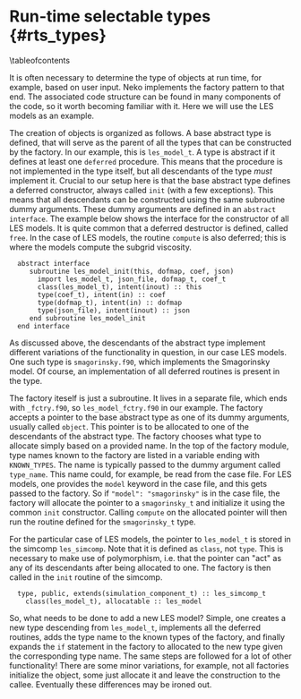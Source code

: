 # Run-time selectable types {#rts_types}

\tableofcontents

It is often necessary to determine the type of objects at run time, for example,
based on user input. Neko implements the factory pattern to that end. The
associated code structure can be found in many components of the code, so it
worth becoming familiar with it. Here we will use the LES models as an example.

The creation of objects is organized as follows. A base abstract type is
defined, that will serve as the parent of all the types that can be constructed
by the factory. In our example, this is `les_model_t`. A type is abstract if it
defines at least one `deferred` procedure. This means that the procedure is not
implemented in the type itself, but all descendants of the type *must* implement
it. Crucial to our setup here is that the base abstract type defines a deferred
constructor, always called `init` (with a few exceptions). This means that all
descendants can be constructed using the same subroutine dummy arguments. These
dummy arguments are defined in an `abstract interface`. The example below shows
the interface for the constructor of all LES models. It is quite common that a
deferred destructor is defined, called `free`. In the case of LES models, the
routine `compute` is also deferred; this is where the models compute the subgrid
viscosity.

~~~~~~~~~~~~~~~{.f90}
  abstract interface
     subroutine les_model_init(this, dofmap, coef, json)
       import les_model_t, json_file, dofmap_t, coef_t
       class(les_model_t), intent(inout) :: this
       type(coef_t), intent(in) :: coef
       type(dofmap_t), intent(in) :: dofmap
       type(json_file), intent(inout) :: json
     end subroutine les_model_init
  end interface
~~~~~~~~~~~~~~~

As discussed above, the descendants of the abstract type implement different
variations of the functionality in question, in our case LES models. One such
type is `smagorinsky.f90`, which implements the Smagorinsky model. Of course, an
implementation of all deferred routines is present in the type.

The factory iteself is just a subroutine. It lives in a separate file, which
ends with `_fctry.f90`, so `les_model_fctry.f90` in our example. The factory
accepts a pointer to the base abstract type as one of its dummy arguments,
usually called `object`. This pointer is to be allocated to one of the
descendants of the abstract type. The factory chooses what type to allocate
simply based on a provided name. In the top of the factory module, type names
known to the factory are listed in a variable ending with `KNOWN_TYPES`. The
name is typically passed to the dummy argument called `type_name`. This name
could, for example, be read from the case file. For LES models, one provides the
`model` keyword in the case file, and this gets passed to the factory. So if
`"model": "smagorinsky"` is in the case file, the factory will allocate the
pointer to a `smagorinsky_t` and initialize it using the common `init`
constructor. Calling  `compute` on the allocated pointer will then run the
routine defined for the `smagorinsky_t` type.

For the particular case of LES models, the pointer to `les_model_t` is stored in
the simcomp `les_simcomp`. Note that it is defined as `class`, not `type`. This
is necessary to make use of polymorphism, i.e. that the pointer can "act" as any
of its descendants after being allocated to one. The factory is then called in
the `init` routine of the simcomp.

~~~~~~~~~~~~~~~{.f90}
  type, public, extends(simulation_component_t) :: les_simcomp_t
    class(les_model_t), allocatable :: les_model
~~~~~~~~~~~~~~~

So, what needs to be done to add a new LES model? Simple, one creates a new type
descending from `les_model_t`, implements all the deferred routines, adds the
type name to the known types of the factory, and finally expands the `if`
statement in the factory to allocated to the new type given the corresponding
type name. The same steps are followed for a lot of other functionality! There
are some minor variations, for example, not all factories initialize the object,
some just allocate it and leave the construction to the callee. Eventually these
differences may be ironed out. 
